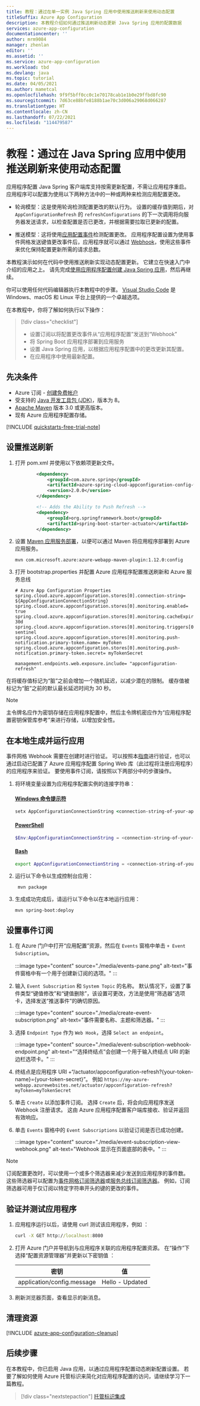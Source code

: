 ```yaml
---
title: 教程：通过在单一实例 Java Spring 应用中使用推送刷新来使用动态配置
titleSuffix: Azure App Configuration
description: 本教程介绍如何通过推送刷新动态更新 Java Spring 应用的配置数据
services: azure-app-configuration
documentationcenter: ''
author: mrm9084
manager: zhenlan
editor: ''
ms.assetid: ''
ms.service: azure-app-configuration
ms.workload: tbd
ms.devlang: java
ms.topic: tutorial
ms.date: 04/05/2021
ms.author: mametcal
ms.openlocfilehash: 9f9f5bff0cc0c1e70178cab1e1b0e29ffbd8fc90
ms.sourcegitcommit: 7d63ce88bfe8188b1ae70c3d006a29068d066287
ms.translationtype: HT
ms.contentlocale: zh-CN
ms.lasthandoff: 07/22/2021
ms.locfileid: "114479587"
---
```

# <a name="tutorial-use-dynamic-configuration-using-push-refresh-in-a-java-spring-app"></a>教程：通过在 Java Spring 应用中使用推送刷新来使用动态配置

应用程序配置 Java Spring 客户端库支持按需更新配置，不需让应用程序重启。 应用程序可以配置为使用以下两种方法中的一种或两种来检测应用配置更改。

- 轮询模型：这是使用轮询检测配置更改的默认行为。 设置的缓存值到期后，对 `AppConfigurationRefresh` 的 `refreshConfigurations` 的下一次调用将向服务器发送请求，以检查配置是否已更改，并根据需要拉取已更新的配置。

- 推送模型：这将使用[应用配置事件](./concept-app-configuration-event.md)检测配置更改。 应用程序配置设置为使用事件网格发送键值更改事件后，应用程序就可以通过 [Webhook](/azure/event-grid/handler-event-hubs)，使用这些事件来优化保持配置更新所需的请求总数。

本教程演示如何在代码中使用推送刷新实现动态配置更新。 它建立在快速入门中介绍的应用之上。 请先完成[使用应用程序配置创建 Java Spring 应用](./quickstart-java-spring-app.md)，然后再继续。

你可以使用任何代码编辑器执行本教程中的步骤。 [Visual Studio Code](https://code.visualstudio.com/) 是 Windows、macOS 和 Linux 平台上提供的一个卓越选项。

在本教程中，你将了解如何执行以下操作：

> [!div class="checklist"]
> * 设置订阅以将配置更改事件从“应用程序配置”发送到“Webhook”
> * 将 Spring Boot 应用程序部署到应用服务
> * 设置 Java Spring 应用，以根据应用程序配置中的更改更新其配置。
> * 在应用程序中使用最新配置。

## <a name="prerequisites"></a>先决条件

- Azure 订阅 - [创建免费帐户](https://azure.microsoft.com/free/)
- 受支持的 [Java 开发工具包 (JDK)](/java/azure/jdk)，版本为 8。
- [Apache Maven](https://maven.apache.org/download.cgi) 版本 3.0 或更高版本。
- 现有 Azure 应用程序配置存储。

[!INCLUDE [quickstarts-free-trial-note](../../includes/quickstarts-free-trial-note.md)]

## <a name="setup-push-refresh"></a>设置推送刷新

1. 打开 pom.xml 并使用以下依赖项更新文件。

   ```xml
           <dependency>
               <groupId>com.azure.spring</groupId>
               <artifactId>azure-spring-cloud-appconfiguration-config-web</artifactId>
               <version>2.0.0</version>
           </dependency>
   
           <!-- Adds the Ability to Push Refresh -->
           <dependency>
               <groupId>org.springframework.boot</groupId>
               <artifactId>spring-boot-starter-actuator</artifactId>
           </dependency>
   ```

1. 设置 [Maven 应用服务部署](/azure/app-service/quickstart-java?tabs=javase)，以便可以通过 Maven 将应用程序部署到 Azure 应用服务。

   ```console
   mvn com.microsoft.azure:azure-webapp-maven-plugin:1.12.0:config
   ```

1. 打开 bootstrap.properties 并配置 Azure 应用程序配置推送刷新和 Azure 服务总线

   ```properties
   # Azure App Configuration Properties
   spring.cloud.azure.appconfiguration.stores[0].connection-string= ${AppConfigurationConnectionString}
   spring.cloud.azure.appconfiguration.stores[0].monitoring.enabled= true
   spring.cloud.azure.appconfiguration.stores[0].monitoring.cacheExpiration= 30d
   spring.cloud.azure.appconfiguration.stores[0].monitoring.triggers[0].key= sentinel
   spring.cloud.azure.appconfiguration.stores[0].monitoring.push-notification.primary-token.name= myToken
   spring.cloud.azure.appconfiguration.stores[0].monitoring.push-notification.primary-token.secret= myTokenSecret
   
   management.endpoints.web.exposure.include= "appconfiguration-refresh"
   ```

在将缓存值标记为“脏”之前会增加一个随机延迟，以减少潜在的限制。 缓存值被标记为“脏”之前的默认最长延迟时间为 30 秒。

> [!NOTE]
> 主令牌名应作为密钥存储在应用程序配置中，然后主令牌机密应作为“应用程序配置密钥保管库参考”来进行存储，以增加安全性。

## <a name="build-and-run-the-app-locally"></a>在本地生成并运行应用

事件网格 Webhook 需要在创建时进行验证。 可以按照本[指南](/azure/event-grid/webhook-event-delivery)进行验证，也可以通过启动已配置了 Azure 应用程序配置 Spring Web 库（此过程将注册应用程序）的应用程序来验证。 要使用事件订阅，请按照以下两部分中的步骤操作。

1. 将环境变量设置为应用程序配置实例的连接字符串：

    #### <a name="windows-command-prompt"></a>[Windows 命令提示符](#tab/cmd)

    ```cmd
    setx AppConfigurationConnectionString <connection-string-of-your-app-configuration-store>
    ```

    #### <a name="powershell"></a>[PowerShell](#tab/powershell)

    ```PowerShell
    $Env:AppConfigurationConnectionString = <connection-string-of-your-app-configuration-store>
    ```

    #### <a name="bash"></a>[Bash](#tab/bash)

    ```bash
    export AppConfigurationConnectionString = <connection-string-of-your-app-configuration-store>
    ```

1. 运行以下命令以生成控制台应用：

   ```shell
    mvn package
   ```

1. 生成成功完成后，请运行以下命令以在本地运行应用：

    ```shell
    mvn spring-boot:deploy
    ```

## <a name="set-up-an-event-subscription"></a>设置事件订阅

1. 在 Azure 门户中打开“应用配置”资源，然后在 `Events` 窗格中单击 `+ Event Subscription`。

    :::image type="content" source="./media/events-pane.png" alt-text="事件窗格中有一个用于创建新订阅的选项。" :::

1. 输入 `Event Subscription` 和 `System Topic` 的名称。 默认情况下，设置了事件类型“键值修改”和“键值删除”，该设置可更改，方法是使用“筛选器”选项卡，选择发送“推送事件”的确切原因。

    :::image type="content" source="./media/create-event-subscription.png" alt-text="事件需要名称、主题和筛选器。" :::

1. 选择 `Endpoint Type` 作为 `Web Hook`，选择 `Select an endpoint`。

    :::image type="content" source="./media/event-subscription-webhook-endpoint.png" alt-text="“选择终结点”会创建一个用于输入终结点 URI 的新边栏选项卡。" :::

1. 终结点是应用程序 URI +“/actuator/appconfiguration-refresh?{your-token-name}={your-token-secret}”。 例如 `https://my-azure-webapp.azurewebsites.net/actuator/appconfiguration-refresh?myToken=myTokenSecret`

1. 单击 `Create` 以添加事件订阅。 选择 `Create` 后，将会向应用程序发送 Webhook 注册请求。 这由 Azure 应用程序配置客户端库接收、验证并返回有效响应。

1. 单击 `Events` 窗格中的 `Event Subscriptions` 以验证订阅是否已成功创建。

    :::image type="content" source="./media/event-subscription-view-webhook.png" alt-text="Webhook 显示在页面底部的表中。" :::

> [!NOTE]
> 订阅配置更改时，可以使用一个或多个筛选器来减少发送到应用程序的事件数。 这些筛选器可以配置为[事件网格订阅筛选器](/azure/event-grid/event-filtering.md)或[服务总线订阅筛选器](/azure/service-bus-messaging/topic-filters.md)。 例如，订阅筛选器可用于仅订阅以特定字符串开头的键的更改的事件。

## <a name="verify-and-test-application"></a>验证并测试应用程序

1. 应用程序运行以后，请使用 curl 测试该应用程序，例如  ：

   ```cmd
   curl -X GET http://localhost:8080
   ```

1. 打开 Azure 门户并导航到与应用程序关联的应用程序配置资源。 在“操作”下选择“配置资源管理器”并更新以下密钥值 ：

    | 密钥 | 值 |
    |---|---|
    | application/config.message | Hello - Updated |

1. 刷新浏览器页面，查看显示的新消息。

## <a name="clean-up-resources"></a>清理资源

[!INCLUDE [azure-app-configuration-cleanup](../../includes/azure-app-configuration-cleanup.md)]

## <a name="next-steps"></a>后续步骤

在本教程中，你已启用 Java 应用，以通过应用程序配置动态刷新配置设置。 若要了解如何使用 Azure 托管标识来简化对应用程序配置的访问，请继续学习下一篇教程。

> [!div class="nextstepaction"]
> [托管标识集成](./howto-integrate-azure-managed-service-identity.md)
